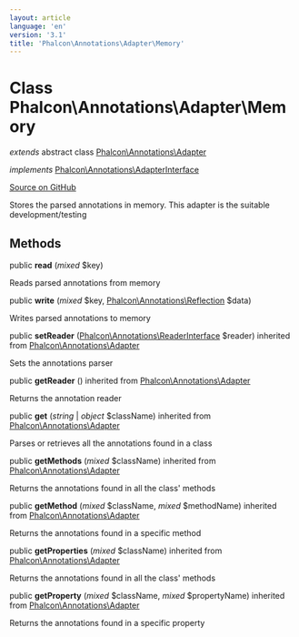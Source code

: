 ```yaml
---
layout: article
language: 'en'
version: '3.1'
title: 'Phalcon\Annotations\Adapter\Memory'
---
```

# Class **Phalcon\Annotations\Adapter\Memory**

*extends* abstract class [Phalcon\Annotations\Adapter](/3.1/en/api/Phalcon_Annotations_Adapter)

*implements* [Phalcon\Annotations\AdapterInterface](/3.1/en/api/Phalcon_Annotations_AdapterInterface)

<a href="https://github.com/phalcon/cphalcon/tree/v3.1.0/phalcon/annotations/adapter/memory.zep" class="btn btn-default btn-sm">Source on GitHub</a>

Stores the parsed annotations in memory. This adapter is the suitable development/testing


## Methods
public  **read** (*mixed* $key)

Reads parsed annotations from memory



public  **write** (*mixed* $key, [Phalcon\Annotations\Reflection](/3.1/en/api/Phalcon_Annotations_Reflection) $data)

Writes parsed annotations to memory



public  **setReader** ([Phalcon\Annotations\ReaderInterface](/3.1/en/api/Phalcon_Annotations_ReaderInterface) $reader) inherited from [Phalcon\Annotations\Adapter](/3.1/en/api/Phalcon_Annotations_Adapter)

Sets the annotations parser



public  **getReader** () inherited from [Phalcon\Annotations\Adapter](/3.1/en/api/Phalcon_Annotations_Adapter)

Returns the annotation reader



public  **get** (*string* | *object* $className) inherited from [Phalcon\Annotations\Adapter](/3.1/en/api/Phalcon_Annotations_Adapter)

Parses or retrieves all the annotations found in a class



public  **getMethods** (*mixed* $className) inherited from [Phalcon\Annotations\Adapter](/3.1/en/api/Phalcon_Annotations_Adapter)

Returns the annotations found in all the class' methods



public  **getMethod** (*mixed* $className, *mixed* $methodName) inherited from [Phalcon\Annotations\Adapter](/3.1/en/api/Phalcon_Annotations_Adapter)

Returns the annotations found in a specific method



public  **getProperties** (*mixed* $className) inherited from [Phalcon\Annotations\Adapter](/3.1/en/api/Phalcon_Annotations_Adapter)

Returns the annotations found in all the class' methods



public  **getProperty** (*mixed* $className, *mixed* $propertyName) inherited from [Phalcon\Annotations\Adapter](/3.1/en/api/Phalcon_Annotations_Adapter)

Returns the annotations found in a specific property



